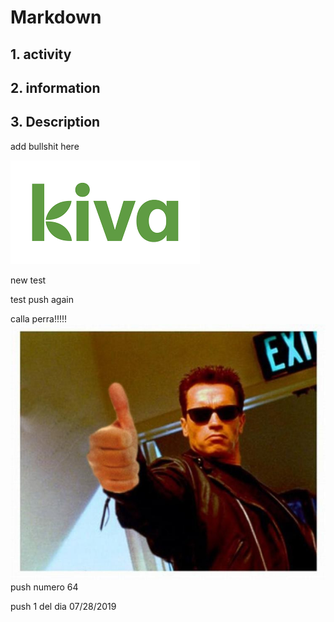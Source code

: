 

# **Markdown**
## 1. activity
## 2. information
## 3. Description

add bullshit here

![alt text](Logo_Kiva.png "Logo Title Text 1")

new test

test push again






calla perra!!!!!
![asi se hace](https://github.com/rolopez21/Markdown/blob/master/arnold.jpg?raw=true)
push numero 64

push 1 del dia 07/28/2019